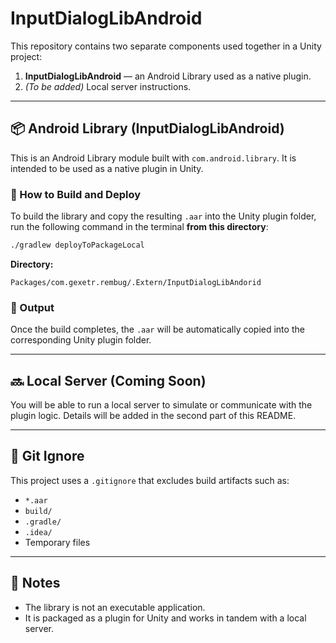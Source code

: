
# InputDialogLibAndroid

This repository contains two separate components used together in a Unity project:
1. **InputDialogLibAndroid** — an Android Library used as a native plugin.
2. *(To be added)* Local server instructions.

---

## 📦 Android Library (InputDialogLibAndroid)

This is an Android Library module built with `com.android.library`. It is intended to be used as a native plugin in Unity.

### 🔧 How to Build and Deploy

To build the library and copy the resulting `.aar` into the Unity plugin folder, run the following command in the terminal **from this directory**:

```bash
./gradlew deployToPackageLocal
```

**Directory:**
```
Packages/com.gexetr.rembug/.Extern/InputDialogLibAndorid
```

### 📁 Output

Once the build completes, the `.aar` will be automatically copied into the corresponding Unity plugin folder.

---

## 🔜 Local Server (Coming Soon)

You will be able to run a local server to simulate or communicate with the plugin logic.
Details will be added in the second part of this README.

---

## 🧹 Git Ignore

This project uses a `.gitignore` that excludes build artifacts such as:

- `*.aar`
- `build/`
- `.gradle/`
- `.idea/`
- Temporary files

---

## 💬 Notes

- The library is not an executable application.
- It is packaged as a plugin for Unity and works in tandem with a local server.
